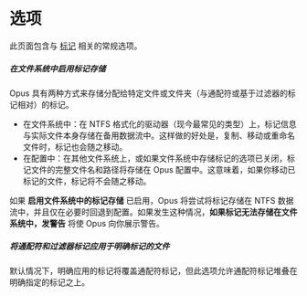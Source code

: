 # 选项

此页面包含与 [标记](/Manual/file_operations/labels.zh.md) 相关的常规选项。

##### 在文件系统中启用标记存储

Opus 具有两种方式来存储分配给特定文件或文件夹（与通配符或基于过滤器的标记相对）的标记。

- 在文件系统中：在 NTFS 格式化的驱动器（现今最常见的类型）上，标记信息与实际文件本身存储在备用数据流中。这样做的好处是，复制、移动或重命名文件时，标记也会随之移动。
- 在配置中：在其他文件系统上，或如果文件系统中存储标记的选项已关闭，标记文件的完整文件名和路径将存储在 Opus 配置中。这意味着，如果你移动已标记的文件，标记将不会随之移动。

如果 **启用文件系统中的标记存储** 已启用，Opus 将尝试将标记存储在 NTFS 数据流中，并且仅在必要时回退到配置。如果发生这种情况，**如果标记无法存储在文件系统中，发警告** 将使 Opus 向你展示警告。

##### 将通配符和过滤器标记应用于明确标记的文件

默认情况下，明确应用的标记将覆盖通配符标记，但此选项允许通配符标记堆叠在明确指定的标记之上。